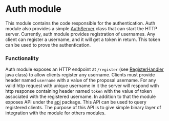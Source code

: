 # Auth module

This module contains the code responsible for the authentication. Auth module also provides a simple [AuthServer] class
that can start the HTTP server. Currently, auth module provides registration of usernames. Any client can register a
username, and it will get a token in return. This token can be used to prove the authentication.

[AuthServer]: src/main/java/com/github/lipinskipawel/AuthServer.java

### Functionality

Auth module exposes an HTTP endpoint at `/register` (see [RegisterHandler] java class) to allow clients register any
username. Clients must provide header named `username` with a value of the proposal username. For any valid http request
with unique username in it the server will respond with http response containing header named `token` with the value of
token associated with the registered username.
In addition to that the module exposes API under the [api] package. This API can be used to query registered clients.
The purpose of this API is to give simple binary layer of integration with the module for others modules.

[RegisterHandler]: src/main/java/com/github/lipinskipawel/register/RegisterHandler.java

[api]: src/main/java/com/github/lipinskipawel/api